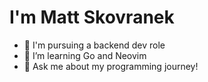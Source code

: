 # I'm Matt Skovranek
- 🔭 I'm pursuing a backend dev role
- 🌱 I’m learning Go and Neovim
- 💬 Ask me about my programming journey!
